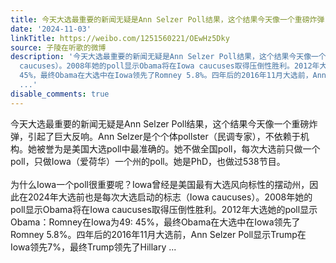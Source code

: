 ```yaml
---
title: 今天大选最重要的新闻无疑是Ann Selzer Poll结果，这个结果今天像一个重磅炸弹，引起了巨大反响。Ann Selzer是个个体pollster（民调专家），不依赖于机构。她被...
date: '2024-11-03'
linkTitle: https://weibo.com/1251560221/OEwHz5Dky
source: 子陵在听歌的微博
description: '今天大选最重要的新闻无疑是Ann Selzer Poll结果，这个结果今天像一个重磅炸弹，引起了巨大反响。Ann Selzer是个个体pollster（民调专家），不依赖于机构。她被誉为是美国大选poll中最准确的。她不做全国poll，每次大选前只做一个poll，只做Iowa（爱荷华）一个州的poll。她是PhD，也做过538节目。<br><br>为什么Iowa一个poll很重要呢？Iowa曾经是美国最有大选风向标性的摆动州，因此在2024年大选前也是每次大选启动的标志（Iowa
  caucuses）。2008年她的poll显示Obama将在Iowa caucuses取得压倒性胜利。2012年大选她的poll显示Obama：Romney在Iowa为49:
  45%，最终Obama在大选中在Iowa领先了Romney 5.8%。四年后的2016年11月大选前，Ann Selzer Poll显示Trump在Iowa领先7%，最终Trump领先了Hillary
  ...'
disable_comments: true
---
```

今天大选最重要的新闻无疑是Ann Selzer Poll结果，这个结果今天像一个重磅炸弹，引起了巨大反响。Ann Selzer是个个体pollster（民调专家），不依赖于机构。她被誉为是美国大选poll中最准确的。她不做全国poll，每次大选前只做一个poll，只做Iowa（爱荷华）一个州的poll。她是PhD，也做过538节目。<br><br>为什么Iowa一个poll很重要呢？Iowa曾经是美国最有大选风向标性的摆动州，因此在2024年大选前也是每次大选启动的标志（Iowa caucuses）。2008年她的poll显示Obama将在Iowa caucuses取得压倒性胜利。2012年大选她的poll显示Obama：Romney在Iowa为49: 45%，最终Obama在大选中在Iowa领先了Romney 5.8%。四年后的2016年11月大选前，Ann Selzer Poll显示Trump在Iowa领先7%，最终Trump领先了Hillary ...